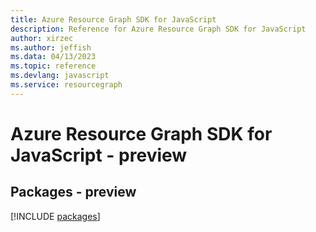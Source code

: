 ```yaml
---
title: Azure Resource Graph SDK for JavaScript
description: Reference for Azure Resource Graph SDK for JavaScript
author: xirzec
ms.author: jeffish
ms.data: 04/13/2023
ms.topic: reference
ms.devlang: javascript
ms.service: resourcegraph
---
```

# Azure Resource Graph SDK for JavaScript - preview
## Packages - preview
[!INCLUDE [packages](resource-graph-index.md)]